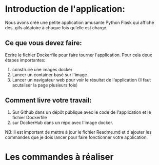 # Introduction de l'application:

Nous avons créé une petite application amusante Python Flask qui affiche des .gifs aléatoire à chaque fois qu'elle est chargé.

## Ce que vous devez faire:

Ecrire le fichier Dockerfile pour faire tourner l'application.
Pour cela deux étapes importantes:

1. construire une images docker
2. Lancer un container basé sur l'image
3. Lancer un navigateur web pour voir le résultat de l'application (Il faut acutaliser la page plusieurs fois)

## Comment livre votre travail:

1. Sur Github dans un dépôt publique avec le code de l'application et le fichier Dockerfile
2. sur DockerHub dans un répo avec l'image docker.

NB: il est important de mettre à jour le fichier Readme.md et d'ajouter les commandes que je dois lancer pour faire fonctionner votre application.

# Les commandes à réaliser
